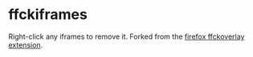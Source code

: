 # ffckiframes
Right-click any iframes to remove it. Forked from the [firefox ffckoverlay extension](https://github.com/mashedkeyboard/ffckoverlays).
